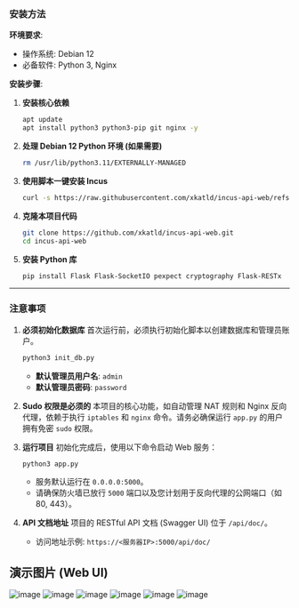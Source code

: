 ### **安装方法**

**环境要求**:

  * 操作系统: Debian 12
  * 必备软件: Python 3, Nginx

**安装步骤**:

1.  **安装核心依赖**

    ```bash
    apt update
    apt install python3 python3-pip git nginx -y
    ```

2.  **处理 Debian 12 Python 环境 (如果需要)**

    ```bash
    rm /usr/lib/python3.11/EXTERNALLY-MANAGED
    ```

3.  **使用脚本一键安装 Incus**

    ```bash
    curl -s https://raw.githubusercontent.com/xkatld/incus-api-web/refs/heads/main/scripts/install_incus.sh | sudo bash
    ```

4.  **克隆本项目代码**

    ```bash
    git clone https://github.com/xkatld/incus-api-web.git
    cd incus-api-web
    ```

5.  **安装 Python 库**

    ```bash
    pip install Flask Flask-SocketIO pexpect cryptography Flask-RESTx
    ```

-----

### **注意事项**

1.  **必须初始化数据库**
    首次运行前，必须执行初始化脚本以创建数据库和管理员账户。

    ```bash
    python3 init_db.py
    ```

      * **默认管理员用户名**: `admin`
      * **默认管理员密码**: `password`

2.  **Sudo 权限是必须的**
    本项目的核心功能，如自动管理 NAT 规则和 Nginx 反向代理，依赖于执行 `iptables` 和 `nginx` 命令。请务必确保运行 `app.py` 的用户拥有免密 `sudo` 权限。

3.  **运行项目**
    初始化完成后，使用以下命令启动 Web 服务：

    ```bash
    python3 app.py
    ```

      * 服务默认运行在 `0.0.0.0:5000`。
      * 请确保防火墙已放行 `5000` 端口以及您计划用于反向代理的公网端口（如 80, 443）。

4.  **API 文档地址**
    项目的 RESTful API 文档 (Swagger UI) 位于 `/api/doc/`。

      * 访问地址示例: `https://<服务器IP>:5000/api/doc/`


## 演示图片 (Web UI)
![image](https://github.com/user-attachments/assets/d11e24e7-d469-43b0-9f3d-e1e8d2f7d0d1)
![image](https://github.com/user-attachments/assets/b9b72320-311b-4885-8583-323ae2896f4b)
![image](https://github.com/user-attachments/assets/22a12c0f-bf72-49f2-abf6-6602e04dce21)
![image](https://github.com/user-attachments/assets/6eb56a4d-aa48-49fe-8708-3eebaa801100)
![image](https://github.com/user-attachments/assets/2ee01dec-40ff-45ee-9bb3-3c4c21e208b7)
![image](https://github.com/user-attachments/assets/b9ddffba-58e1-4009-92fc-6ef9a4c03d3d)
